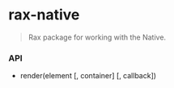 # rax-native

> Rax package for working with the Native.

### API

* render(element [, container] [, callback])
